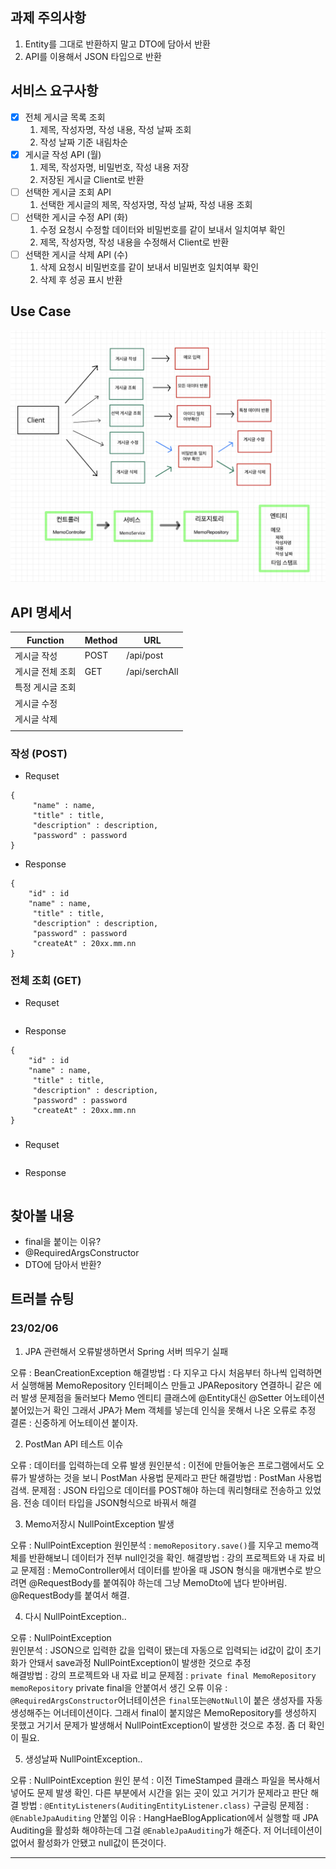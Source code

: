 ## 과제 주의사항
1. Entity를 그대로 반환하지 말고 DTO에 담아서 반환
2. API를 이용해서 JSON 타입으로 반환

## 서비스 요구사항
- [x] 전체 게시글 목록 조회
	1. 제목, 작성자명, 작성 내용, 작성 날짜 조회
	2. 작성 날짜 기준 내림차순
- [x] 게시글 작성 API (월)
	1. 제목, 작성자명, 비밀번호, 작성 내용 저장
	2. 저장된 게시글 Client로 반환
- [ ] 선택한 게시글 조회 API 
	1. 선택한 게시글의 제목, 작성자명, 작성 날짜, 작성 내용 조회
- [ ] 선택한 게시글 수정 API (화)
	1. 수정 요청시 수정할 데이터와 비밀번호를 같이 보내서 일치여부 확인
	2. 제목, 작성자명, 작성 내용을 수정해서 Client로 반환
- [ ] 선택한 게시글 삭제 API (수)
	1. 삭제 요청시 비밀번호를 같이 보내서 비밀번호 일치여부 확인
	2. 삭제 후 성공 표시 반환

## Use Case
![과제 Use Case.png](./img/UseCase.png)

## API 명세서
| Function         | Method | URL           |
| ---------------- | ------ | ------------- |
| 게시글 작성      | POST   | /api/post     |
| 게시글 전체 조회 | GET    | /api/serchAll |
| 특정 게시글 조회 |        |               |
| 게시글 수정      |        |               |
| 게시글 삭제      |        |               |
|                  |        |               |
### 작성 (POST)
- Requset
```
{
	 "name" : name,
	 "title" : title,
	 "description" : description,
	 "password" : password
}
```
- Response
```
{
	"id" : id
	"name" : name,
	 "title" : title,
	 "description" : description,
	 "password" : password
	 "createAt" : 20xx.mm.nn
}
```

### 전체 조회 (GET)
- Requset
```

```
- Response
```
{
	"id" : id
	"name" : name,
	 "title" : title,
	 "description" : description,
	 "password" : password
	 "createAt" : 20xx.mm.nn
}
```




### 
- Requset
```

```
- Response
```

```



## 찾아볼 내용

- final을 붙이는 이유?
- @RequiredArgsConstructor
- DTO에 담아서 반환?


## 트러블 슈팅
### 23/02/06
1. JPA 관련해서 오류발생하면서 Spring 서버 띄우기 실패

오류 : BeanCreationException
해결방법 : 다 지우고 다시 처음부터 하나씩 입력하면서 실행해봄
MemoRepository 인터페이스 만들고 JPARepository 연결하니 같은 에러 발생
문제점을 둘러보다 Memo 엔티티 클래스에 @Entity대신 @Setter 어노테이션 붙어있는거 확인
그래서 JPA가 Mem 객체를 넣는데 인식을 못해서 나온 오류로 추정
결론 : 신중하게 어노테이션 붙이자.

2. PostMan API 테스트 이슈

오류 : 데이터를 입력하는데 오류 발생
원인분석 : 이전에 만들어놓은 프로그램에서도 오류가 발생하는 것을 보니 PostMan 사용법 문제라고 판단
해결방법 : PostMan 사용법검색.
문제점 : JSON 타입으로 데이터를 POST해야 하는데 쿼리형태로 전송하고 있었음. 전송 데이터 타입을 JSON형식으로 바꿔서 해결

3. Memo저장시 NullPointException 발생

오류 : NullPointException
원인분석 : `memoRepository.save()`를 지우고 memo객체를 반환해보니 데이터가 전부 null인것을 확인.
해결방법 : 강의 프로젝트와 내 자료 비교
문제점 : MemoController에서 데이터를 받아올 때 JSON 형식을 매개변수로 받으려면 @RequestBody를 붙여줘야 하는데 그냥 MemoDto에 냅다 받아버림. @RequestBody를 붙여서 해결.

4. 다시 NullPointException..

오류 : NullPointException   
원인분석 : JSON으로 입력한 값을 입력이 됐는데 자동으로 입력되는 id값이 값이 초기화가 안돼서 save과정 NullPointException이 발생한 것으로 추정	
해결방법 : 강의 프로젝트와 내 자료 비교
문제점 : `private final MemoRepository memoRepository` 
private final을 안붙여서 생긴 오류
이유 : `@RequiredArgsConstructor`어너테이션은 `final`또는`@NotNull`이 붙은 생성자를 자동 생성해주는 어너테이션이다. 그래서 final이 붙지않은 MemoRepository를 생성하지 못했고 거기서 문제가 발생해서 NullPointException이 발생한 것으로 추정. 좀 더 확인이 필요.

5. 생성날짜 NullPointException..

오류 : NullPointException
원인 분석 : 이전 TimeStamped 클래스 파일을 복사해서 넣어도 문제 발생 확인. 다른 부분에서 시간을 읽는 곳이 있고 거기가 문제라고 판단
해결 방법 : `@EntityListeners(AuditingEntityListener.class)` 구글링
문제점 : `@EnableJpaAuditing` 안붙임
이유 : HangHaeBlogApplication에서 실행할 때 JPA Auditing을 활성화 해야하는데 그걸 `@EnableJpaAuditing`가 해준다. 저 어너테이션이 없어서 활성화가 안됐고 null값이 뜬것이다.

___

